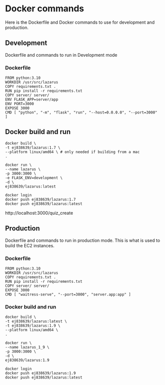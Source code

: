 # Docker commands
Here is the Dockerfile and Docker commands to use for development and production.
## Development
Dockerfile and commands to run in Development mode
### Dockerfile
```shell
FROM python:3.10  
WORKDIR /usr/src/lazarus  
COPY requirements.txt .  
RUN pip install -r requirements.txt  
COPY server/ server/  
ENV FLASK_APP=server/app  
ENV PORT=3000  
EXPOSE 3000  
CMD [ "python", "-m", "flask", "run", "--host=0.0.0.0", "--port=3000" ]

```

## Docker build and run

```shell
docker build \
-t ej838639/lazarus:1.7 \
--platform linux/amd64 \ # only needed if building from a mac
.

docker run \
--name lazarus \
-p 3000:3000 \
-e FLASK_ENV=development \
-d \
ej838639/lazarus:latest

docker login
docker push ej838639/lazarus:1.7
docker push ej838639/lazarus:latest
```

http://localhost:3000/quiz_create

## Production
Dockerfile and commands to run in production mode. This is what is used to build the EC2 instances.
### Dockerfile
```shell
FROM python:3.10
WORKDIR /usr/src/lazarus
COPY requirements.txt .
RUN pip install -r requirements.txt
COPY server/ server/
EXPOSE 3000
CMD [ "waitress-serve", "--port=3000", "server.app:app" ]

```
### Docker build and run
```shell
docker build \
-t ej838639/lazarus:latest \
-t ej838639/lazarus:1.9 \
--platform linux/amd64 \
.

docker run \
--name lazarus_1_9 \
-p 3000:3000 \
-d \
ej838639/lazarus:1.9

docker login
docker push ej838639/lazarus:1.9
docker push ej838639/lazarus:latest

```
